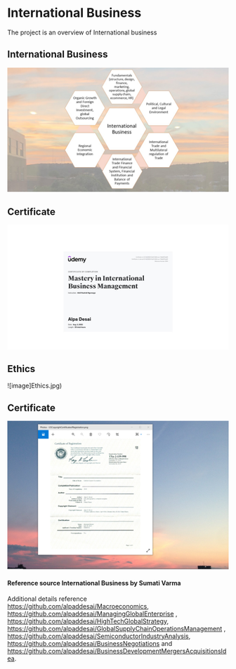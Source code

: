 # International Business

The project is an overview of International business 

## International Business
![image](InternationalBusiness.jpg)

## Certificate
![image](project.jpg)

## Ethics
![image]Ethics.jpg)

## Certificate
![imaged](USCopyrightCertificate.png)

#### Reference source International Business by Sumati Varma

Additional details reference https://github.com/alpaddesai/Macroeconomics, https://github.com/alpaddesai/ManagingGlobalEnterprise , https://github.com/alpaddesai/HighTechGlobalStrategy, https://github.com/alpaddesai/GlobalSupplyChainOperationsManagement , https://github.com/alpaddesai/SemiconductorIndustryAnalysis, https://github.com/alpaddesai/BusinessNegotiations and https://github.com/alpaddesai/BusinessDevelopmentMergersAcquisitionsIdea.
